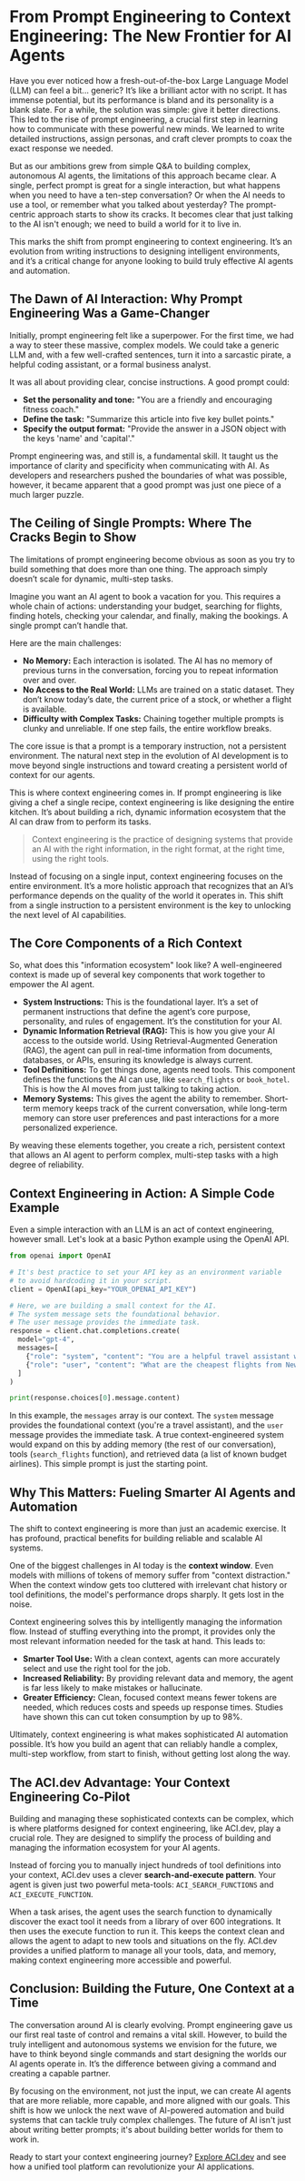 # From Prompt Engineering to Context Engineering: The New Frontier for AI Agents

Have you ever noticed how a fresh-out-of-the-box Large Language Model (LLM) can feel a bit... generic? It’s like a brilliant actor with no script. It has immense potential, but its performance is bland and its personality is a blank slate. For a while, the solution was simple: give it better directions. This led to the rise of prompt engineering, a crucial first step in learning how to communicate with these powerful new minds. We learned to write detailed instructions, assign personas, and craft clever prompts to coax the exact response we needed.

But as our ambitions grew from simple Q&A to building complex, autonomous AI agents, the limitations of this approach became clear. A single, perfect prompt is great for a single interaction, but what happens when you need to have a ten-step conversation? Or when the AI needs to use a tool, or remember what you talked about yesterday? The prompt-centric approach starts to show its cracks. It becomes clear that just talking to the AI isn't enough; we need to build a world for it to live in.

This marks the shift from prompt engineering to context engineering. It’s an evolution from writing instructions to designing intelligent environments, and it’s a critical change for anyone looking to build truly effective AI agents and automation.

## The Dawn of AI Interaction: Why Prompt Engineering Was a Game-Changer

Initially, prompt engineering felt like a superpower. For the first time, we had a way to steer these massive, complex models. We could take a generic LLM and, with a few well-crafted sentences, turn it into a sarcastic pirate, a helpful coding assistant, or a formal business analyst.

It was all about providing clear, concise instructions. A good prompt could:

- **Set the personality and tone:** "You are a friendly and encouraging fitness coach."
- **Define the task:** "Summarize this article into five key bullet points."
- **Specify the output format:** "Provide the answer in a JSON object with the keys 'name' and 'capital'."

Prompt engineering was, and still is, a fundamental skill. It taught us the importance of clarity and specificity when communicating with AI. As developers and researchers pushed the boundaries of what was possible, however, it became apparent that a good prompt was just one piece of a much larger puzzle.

## The Ceiling of Single Prompts: Where The Cracks Begin to Show

The limitations of prompt engineering become obvious as soon as you try to build something that does more than one thing. The approach simply doesn’t scale for dynamic, multi-step tasks.

Imagine you want an AI agent to book a vacation for you. This requires a whole chain of actions: understanding your budget, searching for flights, finding hotels, checking your calendar, and finally, making the bookings. A single prompt can’t handle that.

Here are the main challenges:

- **No Memory:** Each interaction is isolated. The AI has no memory of previous turns in the conversation, forcing you to repeat information over and over.
- **No Access to the Real World:** LLMs are trained on a static dataset. They don’t know today’s date, the current price of a stock, or whether a flight is available.
- **Difficulty with Complex Tasks:** Chaining together multiple prompts is clunky and unreliable. If one step fails, the entire workflow breaks.

The core issue is that a prompt is a temporary instruction, not a persistent environment. The natural next step in the evolution of AI development is to move beyond single instructions and toward creating a persistent world of context for our agents.

This is where context engineering comes in. If prompt engineering is like giving a chef a single recipe, context engineering is like designing the entire kitchen. It’s about building a rich, dynamic information ecosystem that the AI can draw from to perform its tasks.

> Context engineering is the practice of designing systems that provide an AI with the right information, in the right format, at the right time, using the right tools.
>

Instead of focusing on a single input, context engineering focuses on the entire environment. It’s a more holistic approach that recognizes that an AI’s performance depends on the quality of the world it operates in. This shift from a single instruction to a persistent environment is the key to unlocking the next level of AI capabilities.

## The Core Components of a Rich Context

So, what does this "information ecosystem" look like? A well-engineered context is made up of several key components that work together to empower the AI agent.

- **System Instructions:** This is the foundational layer. It’s a set of permanent instructions that define the agent’s core purpose, personality, and rules of engagement. It’s the constitution for your AI.
- **Dynamic Information Retrieval (RAG):** This is how you give your AI access to the outside world. Using Retrieval-Augmented Generation (RAG), the agent can pull in real-time information from documents, databases, or APIs, ensuring its knowledge is always current.
- **Tool Definitions:** To get things done, agents need tools. This component defines the functions the AI can use, like `search_flights` or `book_hotel`. This is how the AI moves from just talking to taking action.
- **Memory Systems:** This gives the agent the ability to remember. Short-term memory keeps track of the current conversation, while long-term memory can store user preferences and past interactions for a more personalized experience.

By weaving these elements together, you create a rich, persistent context that allows an AI agent to perform complex, multi-step tasks with a high degree of reliability.

## Context Engineering in Action: A Simple Code Example

Even a simple interaction with an LLM is an act of context engineering, however small. Let's look at a basic Python example using the OpenAI API.

```python
from openai import OpenAI

# It's best practice to set your API key as an environment variable
# to avoid hardcoding it in your script.
client = OpenAI(api_key="YOUR_OPENAI_API_KEY")

# Here, we are building a small context for the AI.
# The system message sets the foundational behavior.
# The user message provides the immediate task.
response = client.chat.completions.create(
  model="gpt-4",
  messages=[
    {"role": "system", "content": "You are a helpful travel assistant who is an expert at finding the best flight deals."},
    {"role": "user", "content": "What are the cheapest flights from New York to London in the next three months?"}
  ]
)

print(response.choices[0].message.content)

```

In this example, the `messages` array is our context. The `system` message provides the foundational context (you're a travel assistant), and the `user` message provides the immediate task. A true context-engineered system would expand on this by adding memory (the rest of our conversation), tools (`search_flights` function), and retrieved data (a list of known budget airlines). This simple prompt is just the starting point.

## Why This Matters: Fueling Smarter AI Agents and Automation

The shift to context engineering is more than just an academic exercise. It has profound, practical benefits for building reliable and scalable AI systems.

One of the biggest challenges in AI today is the **context window**. Even models with millions of tokens of memory suffer from "context distraction." When the context window gets too cluttered with irrelevant chat history or tool definitions, the model's performance drops sharply. It gets lost in the noise.

Context engineering solves this by intelligently managing the information flow. Instead of stuffing everything into the prompt, it provides only the most relevant information needed for the task at hand. This leads to:

- **Smarter Tool Use:** With a clean context, agents can more accurately select and use the right tool for the job.
- **Increased Reliability:** By providing relevant data and memory, the agent is far less likely to make mistakes or hallucinate.
- **Greater Efficiency:** Clean, focused context means fewer tokens are needed, which reduces costs and speeds up response times. Studies have shown this can cut token consumption by up to 98%.

Ultimately, context engineering is what makes sophisticated AI automation possible. It’s how you build an agent that can reliably handle a complex, multi-step workflow, from start to finish, without getting lost along the way.

## The ACI.dev Advantage: Your Context Engineering Co-Pilot

Building and managing these sophisticated contexts can be complex, which is where platforms designed for context engineering, like ACI.dev, play a crucial role. They are designed to simplify the process of building and managing the information ecosystem for your AI agents.

Instead of forcing you to manually inject hundreds of tool definitions into your context, ACI.dev uses a clever **search-and-execute pattern**. Your agent is given just two powerful meta-tools: `ACI_SEARCH_FUNCTIONS` and `ACI_EXECUTE_FUNCTION`.

When a task arises, the agent uses the search function to dynamically discover the exact tool it needs from a library of over 600 integrations. It then uses the execute function to run it. This keeps the context clean and allows the agent to adapt to new tools and situations on the fly. ACI.dev provides a unified platform to manage all your tools, data, and memory, making context engineering more accessible and powerful.

## Conclusion: Building the Future, One Context at a Time

The conversation around AI is clearly evolving. Prompt engineering gave us our first real taste of control and remains a vital skill. However, to build the truly intelligent and autonomous systems we envision for the future, we have to think beyond single commands and start designing the worlds our AI agents operate in. It’s the difference between giving a command and creating a capable partner.

By focusing on the environment, not just the input, we can create AI agents that are more reliable, more capable, and more aligned with our goals. This shift is how we unlock the next wave of AI-powered automation and build systems that can tackle truly complex challenges. The future of AI isn't just about writing better prompts; it's about building better worlds for them to work in.

Ready to start your context engineering journey? [Explore ACI.dev](https://www.aci.dev/) and see how a unified tool platform can revolutionize your AI applications.
